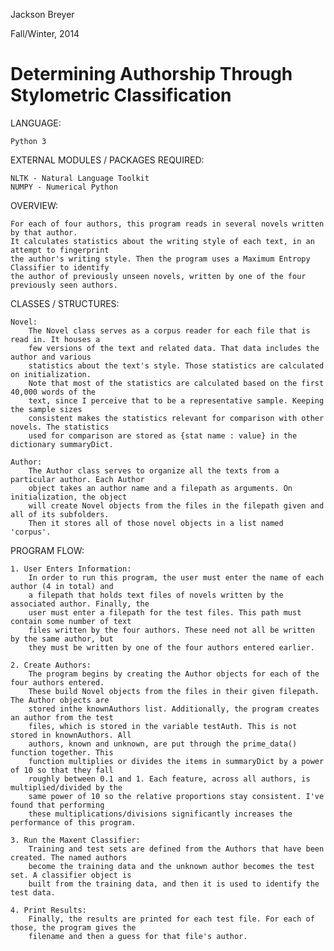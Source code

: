 Jackson Breyer

Fall/Winter, 2014

Determining Authorship Through Stylometric Classification
==================================
LANGUAGE:

	Python 3
	
EXTERNAL MODULES / PACKAGES REQUIRED:

	NLTK - Natural Language Toolkit
	NUMPY - Numerical Python
	
OVERVIEW:

	For each of four authors, this program reads in several novels written by that author. 
	It calculates statistics about the writing style of each text, in an attempt to fingerprint
	the author's writing style. Then the program uses a Maximum Entropy Classifier to identify 
	the author of previously unseen novels, written by one of the four previously seen authors. 
	
CLASSES / STRUCTURES:

	Novel:
		The Novel class serves as a corpus reader for each file that is read in. It houses a 
		few versions of the text and related data. That data includes the author and various 
		statistics about the text's style. Those statistics are calculated on initialization. 
		Note that most of the statistics are calculated based on the first 40,000 words of the
		text, since I perceive that to be a representative sample. Keeping the sample sizes 
		consistent makes the statistics relevant for comparison with other novels. The statistics
		used for comparison are stored as {stat name : value} in the dictionary summaryDict.
		
	Author:
		The Author class serves to organize all the texts from a particular author. Each Author 
		object takes an author name and a filepath as arguments. On initialization, the object
		will create Novel objects from the files in the filepath given and all of its subfolders. 
		Then it stores all of those novel objects in a list named 'corpus'. 

PROGRAM FLOW:

	1. User Enters Information:
		In order to run this program, the user must enter the name of each author (4 in total) and
		a filepath that holds text files of novels written by the associated author. Finally, the 
		user must enter a filepath for the test files. This path must contain some number of text 
		files written by the four authors. These need not all be written by the same author, but 
		they must be written by one of the four authors entered earlier. 

	2. Create Authors:
		The program begins by creating the Author objects for each of the four authors entered. 
		These build Novel objects from the files in their given filepath. The Author objects are 
		stored inthe knownAuthors list. Additionally, the program creates an author from the test 
		files, which is stored in the variable testAuth. This is not stored in knownAuthors. All 
		authors, known and unknown, are put through the prime_data() function together. This 
		function multiplies or divides the items in summaryDict by a power of 10 so that they fall 
		roughly between 0.1 and 1. Each feature, across all authors, is multiplied/divided by the 
		same power of 10 so the relative proportions stay consistent. I've found that performing 
		these multiplications/divisions significantly increases the performance of this program. 

	3. Run the Maxent Classifier:
		Training and test sets are defined from the Authors that have been created. The named authors 
		become the training data and the unknown author becomes the test set. A classifier object is 
		built from the training data, and then it is used to identify the test data. 

	4. Print Results:
		Finally, the results are printed for each test file. For each of those, the program gives the 
		filename and then a guess for that file's author.
